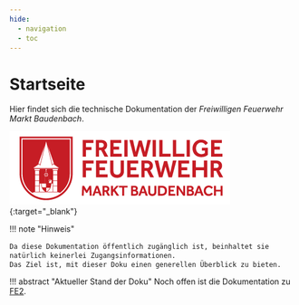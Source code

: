 ```yaml
---
hide:
  - navigation
  - toc
---
```


# Startseite

Hier findet sich die technische Dokumentation der *Freiwilligen Feuerwehr Markt Baudenbach*.


[![Alt-Text](assets/logo_rot.png)](https://www.ffw-baudenbach.de){:target="_blank"}

!!! note "Hinweis"

    Da diese Dokumentation öffentlich zugänglich ist, beinhaltet sie natürlich keinerlei Zugangsinformationen.  
    Das Ziel ist, mit dieser Doku einen generellen Überblick zu bieten.

!!! abstract "Aktueller Stand der Doku"
    Noch offen ist die Dokumentation zu [FE2](Dokumentation/Software/FE2.md).